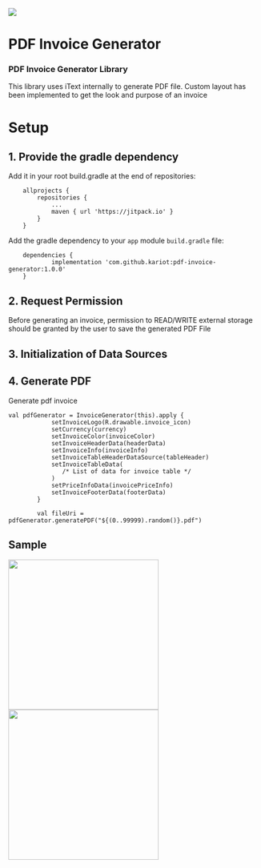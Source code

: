 [![](https://jitpack.io/v/kariot/pdf-invoice-generator.svg)](https://jitpack.io/#kariot/pdf-invoice-generator)

# PDF Invoice Generator
### PDF Invoice Generator Library

This library uses iText internally to generate PDF file. Custom layout has been implemented to get the look and purpose of an invoice

# Setup
## 1. Provide the gradle dependency

Add it in your root build.gradle at the end of repositories:
```
	allprojects {
		repositories {
			...
			maven { url 'https://jitpack.io' }
		}
	}
```

Add the gradle dependency to your `app` module `build.gradle` file:

```
	dependencies {
	        implementation 'com.github.kariot:pdf-invoice-generator:1.0.0'
	}

```
## 2. Request Permission
Before generating an invoice, permission to READ/WRITE external storage should be granted by the user to save the generated PDF File
## 3. Initialization of Data Sources
## 4. Generate PDF

Generate pdf invoice 
```
val pdfGenerator = InvoiceGenerator(this).apply {
            setInvoiceLogo(R.drawable.invoice_icon) 
            setCurrency(currency)
            setInvoiceColor(invoiceColor)
            setInvoiceHeaderData(headerData)
            setInvoiceInfo(invoiceInfo)
            setInvoiceTableHeaderDataSource(tableHeader)
            setInvoiceTableData(
               /* List of data for invoice table */
            )
            setPriceInfoData(invoicePriceInfo)
            setInvoiceFooterData(footerData)
        }

        val fileUri = pdfGenerator.generatePDF("${(0..99999).random()}.pdf")
```
## Sample
<img src="https://github.com/kariot/pdf-invoice-generator/blob/main/app/src/main/res/raw/demo.gif" width="300">
<img src="https://github.com/kariot/pdf-invoice-generator/blob/main/app/src/main/res/raw/invoice.jpeg" width="300">

  
